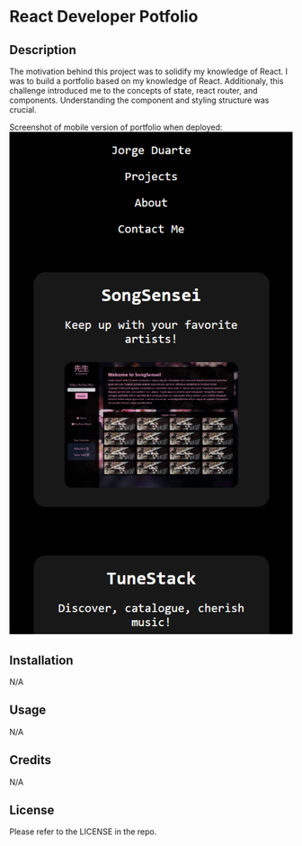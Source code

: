# React Developer Potfolio

## Description

The motivation behind this project was to solidify my knowledge of React. I was to build a portfolio based on my knowledge of React. Additionaly, this challenge introduced me to the concepts of state, react router, and components. Understanding the component and styling structure was crucial. 

Screenshot of mobile version of portfolio when deployed:
![Screenshot of project](src/assets/images/mobile.png)

## Installation

N/A

## Usage

N/A

## Credits

N/A

## License

Please refer to the LICENSE in the repo.